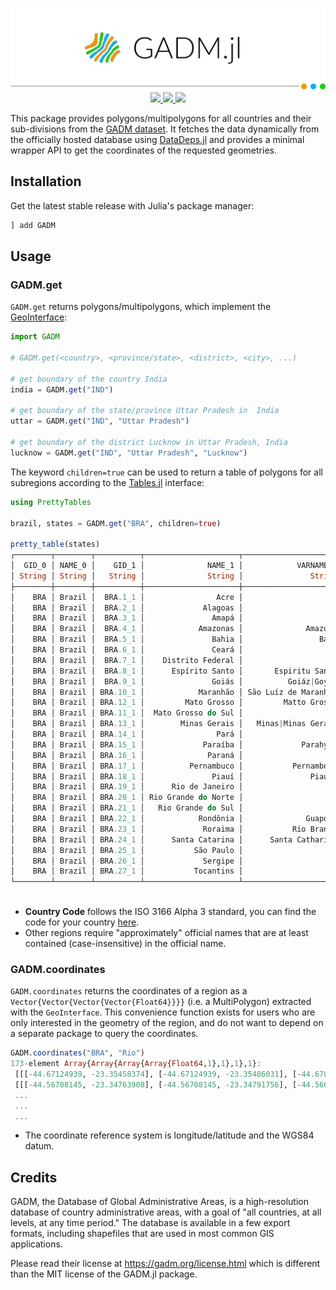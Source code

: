 <p align="center">
  <img src="docs/banner.png"><br>
  <a href="https://travis-ci.com/JuliaGeo/GADM.jl">
    <img src="https://travis-ci.com/JuliaGeo/GADM.jl.svg?branch=master">
  </a>
  <a href="https://codecov.io/gh/JuliaGeo/GADM.jl">
    <img src="https://codecov.io/gh/JuliaGeo/GADM.jl/branch/master/graph/badge.svg">
  </a>
  <a href="LICENSE">
    <img src="https://img.shields.io/badge/license-MIT-green.svg">
  </a>
</p>

This package provides polygons/multipolygons for all countries and their sub-divisions from the [GADM dataset](https://gadm.org/).
It fetches the data dynamically from the officially hosted database using [DataDeps.jl](https://github.com/oxinabox/DataDeps.jl)
and provides a minimal wrapper API to get the coordinates of the requested geometries.

## Installation

Get the latest stable release with Julia's package manager:

```julia
] add GADM
```

## Usage

### GADM.get

`GADM.get` returns polygons/multipolygons, which implement the [GeoInterface](https://github.com/JuliaGeo/GeoInterface.jl):

```julia
import GADM

# GADM.get(<country>, <province/state>, <district>, <city>, ...)

# get boundary of the country India
india = GADM.get("IND")

# get boundary of the state/province Uttar Pradesh in  India
uttar = GADM.get("IND", "Uttar Pradesh")

# get boundary of the district Lucknow in Uttar Pradesh, India
lucknow = GADM.get("IND", "Uttar Pradesh", "Lucknow")
```

The keyword `children=true` can be used to return a table of polygons for all subregions according to
the [Tables.jl](https://github.com/JuliaData/Tables.jl) interface:

```julia
using PrettyTables

brazil, states = GADM.get("BRA", children=true)

pretty_table(states)
┌────────┬────────┬──────────┬─────────────────────┬──────────────────────┬───────────┬──────────────────┬──────────
│  GID_0 │ NAME_0 │    GID_1 │              NAME_1 │            VARNAME_1 │ NL_NAME_1 │           TYPE_1 │         ⋯
│ String │ String │   String │              String │               String │    String │           String │         ⋯
├────────┼────────┼──────────┼─────────────────────┼──────────────────────┼───────────┼──────────────────┼──────────
│    BRA │ Brazil │  BRA.1_1 │                Acre │                      │           │           Estado │         ⋯
│    BRA │ Brazil │  BRA.2_1 │             Alagoas │                      │           │           Estado │         ⋯
│    BRA │ Brazil │  BRA.3_1 │               Amapá │                      │           │           Estado │         ⋯
│    BRA │ Brazil │  BRA.4_1 │            Amazonas │              Amazone │           │           Estado │         ⋯
│    BRA │ Brazil │  BRA.5_1 │               Bahia │                 Ba¡a │           │           Estado │         ⋯
│    BRA │ Brazil │  BRA.6_1 │               Ceará │                      │           │           Estado │         ⋯
│    BRA │ Brazil │  BRA.7_1 │    Distrito Federal │                      │           │ Distrito Federal │ Federal ⋯
│    BRA │ Brazil │  BRA.8_1 │      Espírito Santo │       Espiritu Santo │           │           Estado │         ⋯
│    BRA │ Brazil │  BRA.9_1 │               Goiás │          Goiáz|Goyáz │           │           Estado │         ⋯
│    BRA │ Brazil │ BRA.10_1 │            Maranhão │ São Luíz de Maranhão │           │           Estado │         ⋯
│    BRA │ Brazil │ BRA.12_1 │         Mato Grosso │         Matto Grosso │           │           Estado │         ⋯
│    BRA │ Brazil │ BRA.11_1 │  Mato Grosso do Sul │                      │           │           Estado │         ⋯
│    BRA │ Brazil │ BRA.13_1 │        Minas Gerais │   Minas|Minas Geraes │           │           Estado │         ⋯
│    BRA │ Brazil │ BRA.14_1 │                Pará │                      │           │           Estado │         ⋯
│    BRA │ Brazil │ BRA.15_1 │             Paraíba │             Parahyba │           │           Estado │         ⋯
│    BRA │ Brazil │ BRA.16_1 │              Paraná │                      │           │           Estado │         ⋯
│    BRA │ Brazil │ BRA.17_1 │          Pernambuco │           Pernambouc │           │           Estado │         ⋯
│    BRA │ Brazil │ BRA.18_1 │               Piauí │               Piauhy │           │           Estado │         ⋯
│    BRA │ Brazil │ BRA.19_1 │      Rio de Janeiro │                      │           │           Estado │         ⋯
│    BRA │ Brazil │ BRA.20_1 │ Rio Grande do Norte │                      │           │           Estado │         ⋯
│    BRA │ Brazil │ BRA.21_1 │   Rio Grande do Sul │                      │           │           Estado │         ⋯
│    BRA │ Brazil │ BRA.22_1 │            Rondônia │              Guaporé │           │           Estado │         ⋯
│    BRA │ Brazil │ BRA.23_1 │             Roraima │           Rio Branco │           │           Estado │         ⋯
│    BRA │ Brazil │ BRA.24_1 │      Santa Catarina │      Santa Catharina │           │           Estado │         ⋯
│    BRA │ Brazil │ BRA.25_1 │           São Paulo │                      │           │           Estado │         ⋯
│    BRA │ Brazil │ BRA.26_1 │             Sergipe │                      │           │           Estado │         ⋯
│    BRA │ Brazil │ BRA.27_1 │           Tocantins │                      │           │           Estado │         ⋯
└────────┴────────┴──────────┴─────────────────────┴──────────────────────┴───────────┴──────────────────┴──────────
                                                                                                   4 columns omitted
```

- **Country Code** follows the ISO 3166 Alpha 3 standard, you can find the code for your country [here](https://en.wikipedia.org/wiki/ISO_3166-1_alpha-3).  
- Other regions require "approximately" official names that are at least contained (case-insensitive) in the official name.

### GADM.coordinates

`GADM.coordinates` returns the coordinates of a region as a `Vector{Vector{Vector{Vector{Float64}}}}` (i.e. a MultiPolygon)
extracted with the `GeoInterface`. This convenience function exists for users who are only interested in the geometry of the
region, and do not want to depend on a separate package to query the coordinates.

```julia
GADM.coordinates("BRA", "Rio")
173-element Array{Array{Array{Array{Float64,1},1},1},1}:
 [[[-44.67124939, -23.35458374], [-44.67124939, -23.35486031], [-44.67097092, -23.35486031], [-44.67097092, -23.35513878], [-44.67069626, -23.35513878], [-44.67069626, -23.35569382], [-44.67097092, -23.35569382], [-44.67097092, -23.35597229], [-44.67124939, -23.35597229], [-44.67124939, -23.35625076]  …  [-44.67208481, -23.35708427], [-44.67263794, -23.35708427], [-44.67263794, -23.35680771], [-44.67291641, -23.35680771], [-44.67291641, -23.35513878], [-44.67263794, -23.35513878], [-44.67263794, -23.35486031], [-44.67235947, -23.35486031], [-44.67235947, -23.35458374], [-44.67124939, -23.35458374]]]
 [[[-44.56708145, -23.34763908], [-44.56708145, -23.34791756], [-44.56680679, -23.34791756], [-44.56680679, -23.34874916], [-44.56708145, -23.34874916], [-44.56708145, -23.34902763], [-44.56735992, -23.34902763], [-44.56735992, -23.34958267], [-44.5676384, -23.34958267], [-44.5676384, -23.35013962]  …  [-44.5704155, -23.35041618], [-44.57013702, -23.35041618], [-44.57013702, -23.3484726], [-44.56986237, -23.3484726], [-44.56986237, -23.34819412], [-44.56958389, -23.34819412], [-44.56958389, -23.34791756], [-44.56930542, -23.34791756], [-44.56930542, -23.34763908], [-44.56708145, -23.34763908]]]
 ...
 ...
 ...
```

- The coordinate reference system is longitude/latitude and the WGS84 datum.

## Credits

GADM, the Database of Global Administrative Areas, is a high-resolution database of country administrative areas, with a goal of "all countries, at all levels, at any time period." The database is available in a few export formats, including shapefiles that are used in most common GIS applications.

Please read their license at https://gadm.org/license.html which is different than the MIT license of the GADM.jl package.
